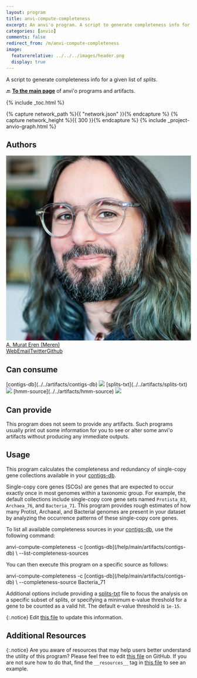 ```yaml
---
layout: program
title: anvi-compute-completeness
excerpt: An anvi'o program. A script to generate completeness info for a given list of _splits_.
categories: [anvio]
comments: false
redirect_from: /m/anvi-compute-completeness
image:
  featurerelative: ../../../images/header.png
  display: true
---
```


A script to generate completeness info for a given list of _splits_.

🔙 **[To the main page](../../)** of anvi'o programs and artifacts.


{% include _toc.html %}
<div id="svg" class="subnetwork"></div>
{% capture network_path %}{{ "network.json" }}{% endcapture %}
{% capture network_height %}{{ 300 }}{% endcapture %}
{% include _project-anvio-graph.html %}


## Authors

<div class="anvio-person"><div class="anvio-person-info"><div class="anvio-person-photo"><img class="anvio-person-photo-img" src="../../images/authors/meren.jpg" /></div><div class="anvio-person-info-box"><a href="/people/meren" target="_blank"><span class="anvio-person-name">A. Murat Eren (Meren)</span></a><div class="anvio-person-social-box"><a href="http://merenlab.org" class="person-social" target="_blank"><i class="fa fa-fw fa-home"></i>Web</a><a href="mailto:a.murat.eren@gmail.com" class="person-social" target="_blank"><i class="fa fa-fw fa-envelope-square"></i>Email</a><a href="http://twitter.com/merenbey" class="person-social" target="_blank"><i class="fa fa-fw fa-twitter-square"></i>Twitter</a><a href="http://github.com/meren" class="person-social" target="_blank"><i class="fa fa-fw fa-github"></i>Github</a></div></div></div></div>



## Can consume


<p style="text-align: left" markdown="1"><span class="artifact-r">[contigs-db](../../artifacts/contigs-db) <img src="../../images/icons/DB.png" class="artifact-icon-mini" /></span> <span class="artifact-r">[splits-txt](../../artifacts/splits-txt) <img src="../../images/icons/TXT.png" class="artifact-icon-mini" /></span> <span class="artifact-r">[hmm-source](../../artifacts/hmm-source) <img src="../../images/icons/HMM.png" class="artifact-icon-mini" /></span></p>


## Can provide


This program does not seem to provide any artifacts. Such programs usually print out some information for you to see or alter some anvi'o artifacts without producing any immediate outputs.


## Usage


This program calculates the completeness and redundancy of single-copy gene collections available in your <span class="artifact-n">[contigs-db](/help/main/artifacts/contigs-db)</span>. 

Single-copy core genes (SCGs) are genes that are expected to occur exactly once in most genomes within a taxonomic group. For example, the default collections include single-copy core gene sets named `Protista_83`, `Archaea_76`, and `Bacteria_71`. This program provides rough estimates of how many Protist, Archaeal, and Bacterial genomes are present in your dataset by analyzing the occurrence patterns of these single-copy core genes. 

To list all available completeness sources in your <span class="artifact-n">[contigs-db](/help/main/artifacts/contigs-db)</span>, use the following command:

<div class="codeblock" markdown="1">
anvi&#45;compute&#45;completeness &#45;c <span class="artifact&#45;n">[contigs&#45;db](/help/main/artifacts/contigs&#45;db)</span> \
                          &#45;&#45;list&#45;completeness&#45;sources
</div>
                              
You can then execute this program on a specific source as follows:

<div class="codeblock" markdown="1">
anvi&#45;compute&#45;completeness &#45;c <span class="artifact&#45;n">[contigs&#45;db](/help/main/artifacts/contigs&#45;db)</span> \
                          &#45;&#45;completeness&#45;source Bacteria_71
</div>
                              
Additional options include providing a <span class="artifact-n">[splits-txt](/help/main/artifacts/splits-txt)</span> file to focus the analysis on a specific subset of splits, or specifying a minimum e-value threshold for a gene to be counted as a valid hit. The default e-value threshold is `1e-15`.


{:.notice}
Edit [this file](https://github.com/merenlab/anvio/tree/master/anvio/docs/programs/anvi-compute-completeness.md) to update this information.


## Additional Resources



{:.notice}
Are you aware of resources that may help users better understand the utility of this program? Please feel free to edit [this file](https://github.com/merenlab/anvio/tree/master/bin/anvi-compute-completeness) on GitHub. If you are not sure how to do that, find the `__resources__` tag in [this file](https://github.com/merenlab/anvio/blob/master/bin/anvi-interactive) to see an example.
